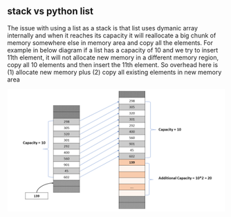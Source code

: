 ## stack vs python list

The issue with using a list as a stack is that list uses dymanic array internally and when it reaches its capacity it will reallocate a big chunk of memory somewhere else in memory area and copy all the elements. For example in below diagram if a list has a capacity of 10 and we try to insert 11th element, it will not allocate new memory in a different memory region, copy all 10 elements and then insert the 11th element. So overhead here is (1) allocate new memory plus (2) copy all existing elements in new memory area

![](stack/img/dynamic_memory.png)
